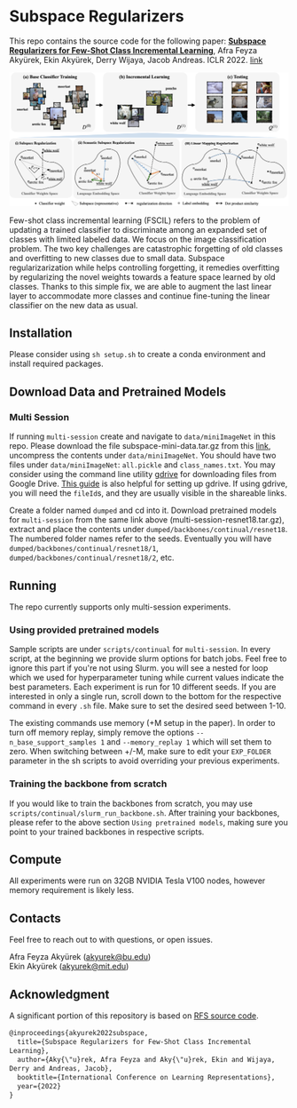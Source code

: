 # Subspace Regularizers

This repo contains the source code for the following paper: [**Subspace Regularizers for Few-Shot Class Incremental Learning**](https://arxiv.org/abs/2110.07059), Afra Feyza Akyürek, Ekin Akyürek, Derry Wijaya, Jacob Andreas. ICLR 2022. [link](https://arxiv.org/abs/2110.07059)

![](teaserv7.png)

Few-shot class incremental learning (FSCIL) refers to the problem of updating a trained classifier to discriminate among an expanded set of classes with limited labeled data. We focus on the image classification problem. The two key challenges are catastrophic forgetting of old classes and overfitting to new classes due to small data. Subspace regularizarization while helps controlling forgetting, it remedies overfitting by regularizing the novel weights towards a feature space learned by old classes. Thanks to this simple fix, we are able to augment the last linear layer to accommodate more classes and continue fine-tuning the linear classifier on the new data as usual.


## Installation

Please consider using `sh setup.sh` to create a conda environment and install required packages.

## Download Data and Pretrained Models

### Multi Session

If running `multi-session` create and navigate to `data/miniImageNet` in this repo. Please download the file subspace-mini-data.tar.gz from this [link](https://drive.google.com/drive/folders/1pDNqrEDq6H03-dLLLYyDS9FsKDQh24Ug?usp=sharing), uncompress the contents under `data/miniImageNet`. You should have two files under `data/miniImageNet`: `all.pickle` and `class_names.txt`. You may consider using the command line utility [gdrive](https://github.com/prasmussen/gdrive) for downloading files from Google Drive. [This guide](https://medium.com/geekculture/how-to-upload-file-to-google-drive-from-linux-command-line-69668fbe4937) is also helpful for setting up gdrive. If using gdrive, you will need the `fileId`s, and they are usually visible in the shareable links.

Create a folder named `dumped` and cd into it. Download pretrained models for `multi-session` from the same link above (multi-session-resnet18.tar.gz), extract and place the contents under `dumped/backbones/continual/resnet18`. The numbered folder names refer to the seeds. Eventually you will have `dumped/backbones/continual/resnet18/1`, `dumped/backbones/continual/resnet18/2`, etc.

## Running

The repo currently supports only multi-session experiments.

### Using provided pretrained models

Sample scripts are under `scripts/continual` for `multi-session`. In every script, at the beginning we provide slurm options for batch jobs. Feel free to ignore this part if you're not using Slurm. you will see a nested for loop which we used for hyperparameter tuning while current values indicate the best parameters. Each experiment is run for 10 different seeds. If you are interested in only a single run, scroll down to the bottom for the respective command in every `.sh` file. Make sure to set the desired seed between 1-10.

The existing commands use memory (+M setup in the paper). In order to turn off memory replay, simply remove the options `--n_base_support_samples 1` and `--memory_replay 1` which will set them to zero. When switching between +/-M, make sure to edit your `EXP_FOLDER` parameter in the sh scripts to avoid overriding your previous experiments.

### Training the backbone from scratch

If you would like to train the backbones from scratch, you may use `scripts/continual/slurm_run_backbone.sh`. After training your backbones, please refer to the above section `Using pretrained models`, making sure you point to your trained backbones in respective scripts.

## Compute

All experiments were run on 32GB NVIDIA Tesla V100 nodes, however memory requirement is likely less.

## Contacts
Feel free to reach out to with questions, or open issues.

Afra Feyza Akyürek (akyurek@bu.edu)  
Ekin Akyürek (akyurek@mit.edu)

## Acknowledgment
A significant portion of this repository is based on [RFS source code](https://github.com/WangYueFt/rfs).

```
@inproceedings{akyurek2022subspace,
  title={Subspace Regularizers for Few-Shot Class Incremental Learning},
  author={Aky{\"u}rek, Afra Feyza and Aky{\"u}rek, Ekin and Wijaya, Derry and Andreas, Jacob},
  booktitle={International Conference on Learning Representations},
  year={2022}
}
```
